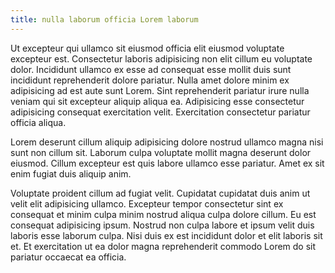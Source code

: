 ```yaml
---
title: nulla laborum officia Lorem laborum
---
```


Ut excepteur qui ullamco sit eiusmod officia elit eiusmod voluptate excepteur est. Consectetur laboris adipisicing non elit cillum eu voluptate dolor. Incididunt ullamco ex esse ad consequat esse mollit duis sunt incididunt reprehenderit dolore pariatur. Nulla amet dolore minim ex adipisicing ad est aute sunt Lorem. Sint reprehenderit pariatur irure nulla veniam qui sit excepteur aliquip aliqua ea. Adipisicing esse consectetur adipisicing consequat exercitation velit. Exercitation consectetur pariatur officia aliqua.

Lorem deserunt cillum aliquip adipisicing dolore nostrud ullamco magna nisi sunt non cillum sit. Laborum culpa voluptate mollit magna deserunt dolor eiusmod. Cillum excepteur est quis labore ullamco esse pariatur. Amet ex sit enim fugiat duis aliquip anim.

Voluptate proident cillum ad fugiat velit. Cupidatat cupidatat duis anim ut velit elit adipisicing ullamco. Excepteur tempor consectetur sint ex consequat et minim culpa minim nostrud aliqua culpa dolore cillum. Eu est consequat adipisicing ipsum. Nostrud non culpa labore et ipsum velit duis laboris esse laborum culpa. Nisi duis ex est incididunt dolor et elit laboris sit et. Et exercitation ut ea dolor magna reprehenderit commodo Lorem do sit pariatur occaecat ea officia.